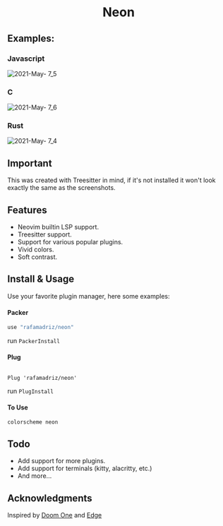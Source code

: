<h1 align="center">
Neon
</h1>

## Examples:

### Javascript

![2021-May- 7_5](https://user-images.githubusercontent.com/67771985/117518093-fb855180-af8d-11eb-8940-1897ecbd888d.png)

### C

![2021-May- 7_6](https://user-images.githubusercontent.com/67771985/117518558-bcf09680-af8f-11eb-9584-7b180ca56ee4.png)

### Rust

![2021-May- 7_4](https://user-images.githubusercontent.com/67771985/117518058-ddb7ec80-af8d-11eb-87ab-b27a78fb1b1a.png)

## Important

This was created with Treesitter in mind, if it's not installed it won't look exactly the same as the screenshots.

## Features

- Neovim builtin LSP support.
- Treesitter support.
- Support for various popular plugins.
- Vivid colors.
- Soft contrast.

## Install & Usage

Use your favorite plugin manager, here some examples:

#### Packer

```lua
use "rafamadriz/neon"
```

run `PackerInstall`

#### Plug

```viml

Plug 'rafamadriz/neon'

```

run `PlugInstall`

#### To Use

```viml
colorscheme neon
```

## Todo

- Add support for more plugins.
- Add support for terminals (kitty, alacritty, etc.)
- And more...

## Acknowledgments

Inspired by [Doom One](https://github.com/hlissner/emacs-doom-themes) and [Edge](https://github.com/sainnhe/edge)

